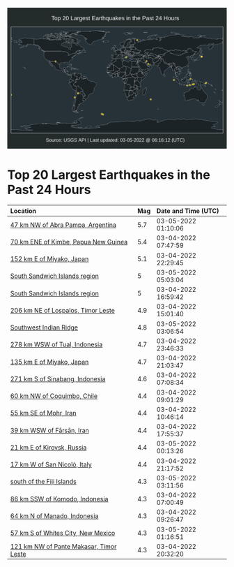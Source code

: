 ![Map](./map.png)

# Top 20 Largest Earthquakes in the Past 24 Hours

| Location | Mag | Date and Time (UTC) |
|:---|:---|:---|
| [47 km NW of Abra Pampa, Argentina](https://earthquake.usgs.gov/earthquakes/eventpage/us6000h27y) | 5.7 | 03-05-2022 01:10:06 |
| [70 km ENE of Kimbe, Papua New Guinea](https://earthquake.usgs.gov/earthquakes/eventpage/us6000h1zu) | 5.4 | 03-04-2022 07:47:59 |
| [152 km E of Miyako, Japan](https://earthquake.usgs.gov/earthquakes/eventpage/us6000h278) | 5.1 | 03-04-2022 22:29:45 |
| [South Sandwich Islands region](https://earthquake.usgs.gov/earthquakes/eventpage/us6000h28x) | 5 | 03-05-2022 05:03:04 |
| [South Sandwich Islands region](https://earthquake.usgs.gov/earthquakes/eventpage/us6000h22d) | 5 | 03-04-2022 16:59:42 |
| [206 km NE of Lospalos, Timor Leste](https://earthquake.usgs.gov/earthquakes/eventpage/us6000h21i) | 4.9 | 03-04-2022 15:01:40 |
| [Southwest Indian Ridge](https://earthquake.usgs.gov/earthquakes/eventpage/us6000h28k) | 4.8 | 03-05-2022 03:06:54 |
| [278 km WSW of Tual, Indonesia](https://earthquake.usgs.gov/earthquakes/eventpage/us6000h27l) | 4.7 | 03-04-2022 23:46:33 |
| [135 km E of Miyako, Japan](https://earthquake.usgs.gov/earthquakes/eventpage/us6000h25n) | 4.7 | 03-04-2022 21:03:47 |
| [271 km S of Sinabang, Indonesia](https://earthquake.usgs.gov/earthquakes/eventpage/us6000h1zl) | 4.6 | 03-04-2022 07:08:34 |
| [60 km NW of Coquimbo, Chile](https://earthquake.usgs.gov/earthquakes/eventpage/us6000h20b) | 4.4 | 03-04-2022 09:01:29 |
| [55 km SE of Mohr, Iran](https://earthquake.usgs.gov/earthquakes/eventpage/us6000h20t) | 4.4 | 03-04-2022 10:46:14 |
| [39 km WSW of Fārsān, Iran](https://earthquake.usgs.gov/earthquakes/eventpage/us6000h23l) | 4.4 | 03-04-2022 17:55:37 |
| [21 km E of Kirovsk, Russia](https://earthquake.usgs.gov/earthquakes/eventpage/us6000h27r) | 4.4 | 03-05-2022 00:13:26 |
| [17 km W of San Nicolò, Italy](https://earthquake.usgs.gov/earthquakes/eventpage/us6000h25u) | 4.4 | 03-04-2022 21:17:52 |
| [south of the Fiji Islands](https://earthquake.usgs.gov/earthquakes/eventpage/us6000h28l) | 4.3 | 03-05-2022 03:11:56 |
| [86 km SSW of Komodo, Indonesia](https://earthquake.usgs.gov/earthquakes/eventpage/us6000h1zj) | 4.3 | 03-04-2022 07:00:49 |
| [64 km N of Manado, Indonesia](https://earthquake.usgs.gov/earthquakes/eventpage/us6000h20f) | 4.3 | 03-04-2022 09:26:47 |
| [57 km S of Whites City, New Mexico](https://earthquake.usgs.gov/earthquakes/eventpage/tx2022elfg) | 4.3 | 03-05-2022 01:16:51 |
| [121 km NW of Pante Makasar, Timor Leste](https://earthquake.usgs.gov/earthquakes/eventpage/us6000h25d) | 4.3 | 03-04-2022 20:32:20 |
